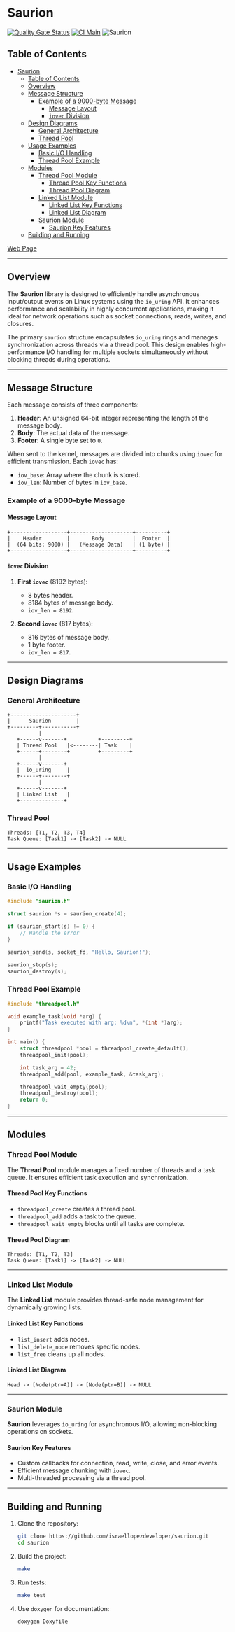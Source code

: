 # Saurion

[![Quality Gate Status](https://sonarcloud.io/api/project_badges/measure?project=israellopezdeveloper_saurion&metric=alert_status)](https://sonarcloud.io/summary/new_code?id=israellopezdeveloper_saurion)
[![CI Main](https://github.com/israellopezdeveloper/saurion/actions/workflows/main.yml/badge.svg)](https://github.com/israellopezdeveloper/saurion/actions/workflows/main.yml)
![Saurion](https://raw.githubusercontent.com/israellopezdeveloper/saurion/refs/heads/metadata-branch/logo.png)

## Table of Contents

<!--toc:start-->

- [Saurion](#saurion)
  - [Table of Contents](#table-of-contents)
  - [Overview](#overview)
  - [Message Structure](#message-structure)
    - [Example of a 9000-byte Message](#example-of-a-9000-byte-message)
      - [Message Layout](#message-layout)
      - [`iovec` Division](#iovec-division)
  - [Design Diagrams](#design-diagrams)
    - [General Architecture](#general-architecture)
    - [Thread Pool](#thread-pool)
  - [Usage Examples](#usage-examples)
    - [Basic I/O Handling](#basic-io-handling)
    - [Thread Pool Example](#thread-pool-example)
  - [Modules](#modules)
    - [Thread Pool Module](#thread-pool-module)
      - [Thread Pool Key Functions](#thread-pool-key-functions)
      - [Thread Pool Diagram](#thread-pool-diagram)
    - [Linked List Module](#linked-list-module)
      - [Linked List Key Functions](#linked-list-key-functions)
      - [Linked List Diagram](#linked-list-diagram)
    - [Saurion Module](#saurion-module)
      - [Saurion Key Features](#saurion-key-features)
  - [Building and Running](#building-and-running)
  <!--toc:end-->

[Web Page](https://israellopezdeveloper.github.io/saurion/)

---

## Overview

The **Saurion** library is designed to efficiently handle asynchronous
input/output events on Linux systems using the `io_uring` API. It enhances
performance and scalability in highly concurrent applications, making it ideal
for network operations such as socket connections, reads, writes, and closures.

The primary `saurion` structure encapsulates `io_uring` rings and manages
synchronization across threads via a thread pool. This design enables
high-performance I/O handling for multiple sockets simultaneously without
blocking threads during operations.

---

## Message Structure

Each message consists of three components:

1. **Header**: An unsigned 64-bit integer representing the length of the
   message body.
2. **Body**: The actual data of the message.
3. **Footer**: A single byte set to `0`.

When sent to the kernel, messages are divided into chunks using `iovec` for
efficient transmission. Each `iovec` has:

- `iov_base`: Array where the chunk is stored.
- `iov_len`: Number of bytes in `iov_base`.

### Example of a 9000-byte Message

#### Message Layout

```text
+------------------+--------------------+----------+
|    Header        |       Body         |  Footer  |
|  (64 bits: 9000) |   (Message Data)   | (1 byte) |
+------------------+--------------------+----------+
```

#### `iovec` Division

1. **First `iovec`** (8192 bytes):

   - 8 bytes header.
   - 8184 bytes of message body.
   - `iov_len = 8192`.

2. **Second `iovec`** (817 bytes):
   - 816 bytes of message body.
   - 1 byte footer.
   - `iov_len = 817`.

---

## Design Diagrams

### General Architecture

```text
+---------------------+
|      Saurion        |
+---------+-----------+
          |
   +------v-------+          +---------+
   | Thread Pool   |<--------| Task    |
   +------+--------+         +---------+
          |
   +------v-------+
   |  io_uring     |
   +------+--------+
          |
   +------v-------+
   | Linked List   |
   +--------------+
```

### Thread Pool

```text
Threads: [T1, T2, T3, T4]
Task Queue: [Task1] -> [Task2] -> NULL
```

---

## Usage Examples

### Basic I/O Handling

```c
#include "saurion.h"

struct saurion *s = saurion_create(4);

if (saurion_start(s) != 0) {
    // Handle the error
}

saurion_send(s, socket_fd, "Hello, Saurion!");

saurion_stop(s);
saurion_destroy(s);
```

### Thread Pool Example

```c
#include "threadpool.h"

void example_task(void *arg) {
    printf("Task executed with arg: %d\n", *(int *)arg);
}

int main() {
    struct threadpool *pool = threadpool_create_default();
    threadpool_init(pool);

    int task_arg = 42;
    threadpool_add(pool, example_task, &task_arg);

    threadpool_wait_empty(pool);
    threadpool_destroy(pool);
    return 0;
}
```

---

## Modules

### Thread Pool Module

The **Thread Pool** module manages a fixed number of threads and a task queue.
It ensures efficient task execution and synchronization.

#### Thread Pool Key Functions

- `threadpool_create` creates a thread pool.
- `threadpool_add` adds a task to the queue.
- `threadpool_wait_empty` blocks until all tasks are complete.

#### Thread Pool Diagram

```text
Threads: [T1, T2, T3]
Task Queue: [Task1] -> [Task2] -> NULL
```

---

### Linked List Module

The **Linked List** module provides thread-safe node management for dynamically
growing lists.

#### Linked List Key Functions

- `list_insert` adds nodes.
- `list_delete_node` removes specific nodes.
- `list_free` cleans up all nodes.

#### Linked List Diagram

```text
Head -> [Node(ptr=A)] -> [Node(ptr=B)] -> NULL
```

---

### Saurion Module

**Saurion** leverages `io_uring` for asynchronous I/O, allowing non-blocking
operations on sockets.

#### Saurion Key Features

- Custom callbacks for connection, read, write, close, and error events.
- Efficient message chunking with `iovec`.
- Multi-threaded processing via a thread pool.

---

## Building and Running

1. Clone the repository:

   ```bash
   git clone https://github.com/israellopezdeveloper/saurion.git
   cd saurion
   ```

2. Build the project:

   ```bash
   make
   ```

3. Run tests:

   ```bash
   make test
   ```

4. Use `doxygen` for documentation:

   ```bash
   doxygen Doxyfile
   ```
